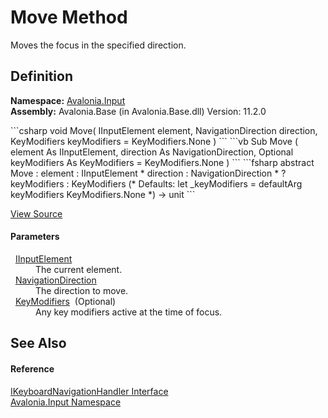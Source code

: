 # Move Method


Moves the focus in the specified direction.



## Definition
**Namespace:** <a href="N_Avalonia_Input">Avalonia.Input</a>  
**Assembly:** Avalonia.Base (in Avalonia.Base.dll) Version: 11.2.0

<Tabs groupId="api-code-preview">
<TabItem value="csharp" label="C#">
```csharp
void Move(
	IInputElement element,
	NavigationDirection direction,
	KeyModifiers keyModifiers = KeyModifiers.None
)
```
</TabItem>
<TabItem value="vb" label="VB">
```vb
Sub Move ( 
	element As IInputElement,
	direction As NavigationDirection,
	Optional keyModifiers As KeyModifiers = KeyModifiers.None
)
```
</TabItem>
<TabItem value="fsharp" label="F#">
```fsharp
abstract Move : 
        element : IInputElement * 
        direction : NavigationDirection * 
        ?keyModifiers : KeyModifiers 
(* Defaults:
        let _keyModifiers = defaultArg keyModifiers KeyModifiers.None
*)
-> unit 
```
</TabItem>
</Tabs>



<a href="https://github.com/AvaloniaUI/Avalonia/tree/master/src/Avalonia.Base/Input/IKeyboardNavigationHandler.cs" title="View the source code">View Source</a>



#### Parameters
<dl><dt>  <a href="T_Avalonia_Input_IInputElement">IInputElement</a></dt><dd>The current element.</dd><dt>  <a href="T_Avalonia_Input_NavigationDirection">NavigationDirection</a></dt><dd>The direction to move.</dd><dt>  <a href="T_Avalonia_Input_KeyModifiers">KeyModifiers</a>  (Optional)</dt><dd>Any key modifiers active at the time of focus.</dd></dl>

## See Also


#### Reference
<a href="T_Avalonia_Input_IKeyboardNavigationHandler">IKeyboardNavigationHandler Interface</a>  
<a href="N_Avalonia_Input">Avalonia.Input Namespace</a>  


